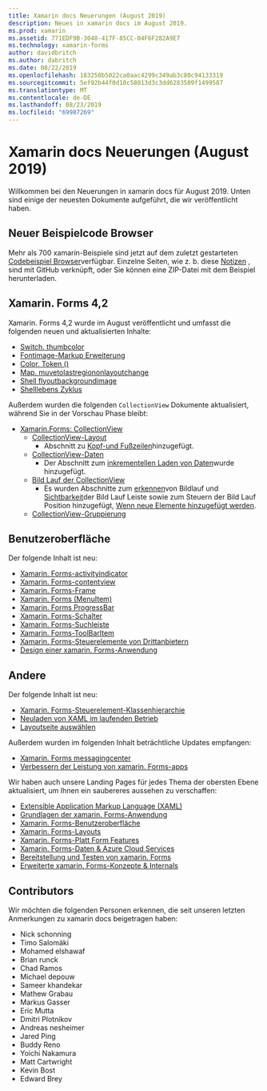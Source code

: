 ```yaml
---
title: Xamarin docs Neuerungen (August 2019)
description: Neues in xamarin docs im August 2019.
ms.prod: xamarin
ms.assetid: 771EDF9B-3048-417F-85CC-04F6F282A9E7
ms.technology: xamarin-forms
author: davidbritch
ms.author: dabritch
ms.date: 08/22/2019
ms.openlocfilehash: 183250b5022ca0aac4299c349ab3c80c94133319
ms.sourcegitcommit: 5ef92b44f0d10c58013d3c3dd6283509f1499587
ms.translationtype: MT
ms.contentlocale: de-DE
ms.lasthandoff: 08/23/2019
ms.locfileid: "69987269"
---
```

# <a name="xamarin-docs-whats-new-august-2019"></a>Xamarin docs Neuerungen (August 2019)

Willkommen bei den Neuerungen in xamarin docs für August 2019. Unten sind einige der neuesten Dokumente aufgeführt, die wir veröffentlicht haben.

## <a name="new-sample-code-browser"></a>Neuer Beispielcode Browser

Mehr als 700 xamarin-Beispiele sind jetzt auf dem zuletzt gestarteten [Codebeispiel Browser](https://docs.microsoft.com/samples/browse/?products=xamarin)verfügbar. Einzelne Seiten, wie z. b. diese [Notizen](https://docs.microsoft.com/samples/xamarin/xamarin-forms-samples/getstarted-notes-singlepage/) , sind mit GitHub verknüpft, oder Sie können eine ZIP-Datei mit dem Beispiel herunterladen.

## <a name="xamarinforms-42"></a>Xamarin. Forms 4,2

Xamarin. Forms 4,2 wurde im August veröffentlicht und umfasst die folgenden neuen und aktualisierten Inhalte:

- [Switch. thumbcolor](~/xamarin-forms/user-interface/switch.md#switch-appearance)
- [Fontimage-Markup Erweiterung](~/xamarin-forms/xaml/markup-extensions/consuming.md#fontimage-markup-extension)
- [Color. Token ()](~/xamarin-forms/user-interface/colors.md#additional-methods)
- [Map. muvetolastregiononlayoutchange](~/xamarin-forms/user-interface/map.md#map-region-and-mapspan)
- [Shell flyoutbackgroundimage](~/xamarin-forms/app-fundamentals/shell/flyout.md#flyout-background-image)
- [Shelllebens Zyklus](~/xamarin-forms/app-fundamentals/shell/lifecycle.md)

Außerdem wurden die folgenden `CollectionView` Dokumente aktualisiert, während Sie in der Vorschau Phase bleibt:

- [Xamarin.Forms: CollectionView](~/xamarin-forms/user-interface/collectionview/index.md)
  - [CollectionView-Layout](~/xamarin-forms/user-interface/collectionview/layout.md)
    - Abschnitt zu [Kopf-und Fußzeilen](~/xamarin-forms/user-interface/collectionview/layout.md#headers-and-footers)hinzugefügt.
  - [CollectionView-Daten](~/xamarin-forms/user-interface/collectionview/populate-data.md)
    - Der Abschnitt zum [inkrementellen Laden von Daten](~/xamarin-forms/user-interface/collectionview/populate-data.md#load-data-incrementally)wurde hinzugefügt.
  - [Bild Lauf der CollectionView](~/xamarin-forms/user-interface/collectionview/scrolling.md)
    - Es wurden Abschnitte zum [erkennen](~/xamarin-forms/user-interface/collectionview/scrolling.md#detect-scrolling)von Bildlauf und [Sichtbarkeit](~/xamarin-forms/user-interface/collectionview/scrolling.md#scroll-bar-visibility)der Bild Lauf Leiste sowie zum Steuern der Bild Lauf Position hinzugefügt, [Wenn neue Elemente hinzugefügt werden](~/xamarin-forms/user-interface/collectionview/scrolling.md#control-scroll-position-when-new-items-are-added).
  - [CollectionView-Gruppierung](~/xamarin-forms/user-interface/collectionview/grouping.md)

## <a name="user-interface"></a>Benutzeroberfläche

Der folgende Inhalt ist neu:

- [Xamarin. Forms-activityindicator](~/xamarin-forms/user-interface/activityindicator.md)
- [Xamarin. Forms-contentview](~/xamarin-forms/user-interface/layouts/contentview.md)
- [Xamarin. Forms-Frame](~/xamarin-forms/user-interface/layouts/frame.md)
- [Xamarin. Forms (MenuItem)](~/xamarin-forms/user-interface/menuitem.md)
- [Xamarin. Forms ProgressBar](~/xamarin-forms/user-interface/progressbar.md)
- [Xamarin. Forms-Schalter](~/xamarin-forms/user-interface/switch.md)
- [Xamarin. Forms-Suchleiste](~/xamarin-forms/user-interface/searchbar.md)
- [Xamarin. Forms-ToolBarItem](~/xamarin-forms/user-interface/toolbaritem.md)
- [Xamarin. Forms-Steuerelemente von Drittanbietern](~/xamarin-forms/user-interface/controls/thirdparty.md)
- [Design einer xamarin. Forms-Anwendung](~/xamarin-forms/user-interface/theming.md)

## <a name="other"></a>Andere

Der folgende Inhalt ist neu:

- [Xamarin. Forms-Steuerelement-Klassenhierarchie](~/xamarin-forms/internals/class-hierarchy.md)
- [Neuladen von XAML im laufenden Betrieb](~/xamarin-forms/xaml/hot-reload.md)
- [Layoutseite auswählen](~/xamarin-forms/user-interface/layouts/choose-layout.md)

Außerdem wurden im folgenden Inhalt beträchtliche Updates empfangen:

- [Xamarin. Forms messagingcenter](~/xamarin-forms/app-fundamentals/messaging-center.md)
- [Verbessern der Leistung von xamarin. Forms-apps](~/xamarin-forms/deploy-test/performance.md)

Wir haben auch unsere Landing Pages für jedes Thema der obersten Ebene aktualisiert, um Ihnen ein saubereres aussehen zu verschaffen:

- [Extensible Application Markup Language (XAML)](~/xamarin-forms/xaml/index.yml)
- [Grundlagen der xamarin. Forms-Anwendung](~/xamarin-forms/app-fundamentals/index.yml)
- [Xamarin. Forms-Benutzeroberfläche](~/xamarin-forms/user-interface/index.yml)
- [Xamarin. Forms-Layouts](~/xamarin-forms/user-interface/layouts/index.yml)
- [Xamarin. Forms-Platt Form Features](~/xamarin-forms/platform/index.yml)
- [Xamarin. Forms-Daten & Azure Cloud Services](~/xamarin-forms/data-cloud/index.yml)
- [Bereitstellung und Testen von xamarin. Forms](~/xamarin-forms/deploy-test/index.yml)
- [Erweiterte xamarin. Forms-Konzepte & Internals](~/xamarin-forms/internals/index.yml)

## <a name="contributors"></a>Contributors

Wir möchten die folgenden Personen erkennen, die seit unseren letzten Anmerkungen zu xamarin docs beigetragen haben:

- Nick schonning
- Timo Salomäki
- Mohamed elshawaf
- Brian runck
- Chad Ramos
- Michael depouw
- Sameer khandekar
- Mathew Grabau
- Markus Gasser
- Eric Mutta
- Dmitri Plotnikov
- Andreas nesheimer
- Jared Ping
- Buddy Reno
- Yoichi Nakamura
- Matt Cartwright
- Kevin Bost
- Edward Brey
